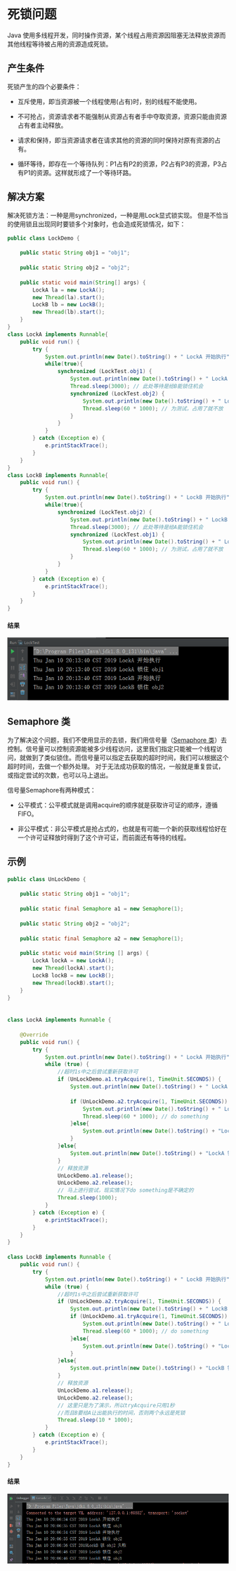 # 死锁问题

Java 使用多线程开发，同时操作资源，某个线程占用资源因阻塞无法释放资源而其他线程等待被占用的资源造成死锁。

## 产生条件

死锁产生的四个必要条件：

+ 互斥使用，即当资源被一个线程使用(占有)时，别的线程不能使用。

+ 不可抢占，资源请求者不能强制从资源占有者手中夺取资源，资源只能由资源占有者主动释放。

+ 请求和保持，即当资源请求者在请求其他的资源的同时保持对原有资源的占有。

+ 循环等待，即存在一个等待队列：P1占有P2的资源，P2占有P3的资源，P3占有P1的资源。这样就形成了一个等待环路。

## 解决方案

解决死锁方法：一种是用synchronized，一种是用Lock显式锁实现。 但是不恰当的使用锁且出现同时要锁多个对象时，也会造成死锁情况，如下：

``` java
public class LockDemo {

    public static String obj1 = "obj1";

    public static String obj2 = "obj2";

    public static void main(String[] args) {
        LockA la = new LockA();
        new Thread(la).start();
        LockB lb = new LockB();
        new Thread(lb).start();
    }
}
class LockA implements Runnable{
    public void run() {
        try {
            System.out.println(new Date().toString() + " LockA 开始执行");
            while(true){
                synchronized (LockTest.obj1) {
                    System.out.println(new Date().toString() + " LockA 锁住 obj1");
                    Thread.sleep(3000); // 此处等待是给B能锁住机会
                    synchronized (LockTest.obj2) {
                        System.out.println(new Date().toString() + " LockA 锁住 obj2");
                        Thread.sleep(60 * 1000); // 为测试，占用了就不放
                    }
                }
            }
        } catch (Exception e) {
            e.printStackTrace();
        }
    }
}
class LockB implements Runnable{
    public void run() {
        try {
            System.out.println(new Date().toString() + " LockB 开始执行");
            while(true){
                synchronized (LockTest.obj2) {
                    System.out.println(new Date().toString() + " LockB 锁住 obj2");
                    Thread.sleep(3000); // 此处等待是给A能锁住机会
                    synchronized (LockTest.obj1) {
                        System.out.println(new Date().toString() + " LockB 锁住 obj1");
                        Thread.sleep(60 * 1000); // 为测试，占用了就不放
                    }
                }
            }
        } catch (Exception e) {
            e.printStackTrace();
        }
    }
}
```

#### 结果

![死锁示例结果](../_media/multithread/lockTestResult.png)

## Semaphore 类

为了解决这个问题，我们不使用显示的去锁，我们用信号量（[Semaphore 类](/multithread/semaphore)）去控制。信号量可以控制资源能被多少线程访问，这里我们指定只能被一个线程访问，就做到了类似锁住。而信号量可以指定去获取的超时时间，我们可以根据这个超时时间，去做一个额外处理。
对于无法成功获取的情况，一般就是重复尝试，或指定尝试的次数，也可以马上退出。

信号量Semaphore有两种模式：

+ 公平模式：公平模式就是调用acquire的顺序就是获取许可证的顺序，遵循FIFO。

+ 非公平模式：非公平模式是抢占式的，也就是有可能一个新的获取线程恰好在一个许可证释放时得到了这个许可证，而前面还有等待的线程。

## 示例

``` java
public class UnLockDemo {

    public static String obj1 = "obj1";

    public static final Semaphore a1 = new Semaphore(1);

    public static String obj2 = "obj2";

    public static final Semaphore a2 = new Semaphore(1);

    public static void main(String [] args) {
        LockA lockA = new LockA();
        new Thread(lockA).start();
        LockB lockB = new LockB();
        new Thread(lockB).start();
    }
}


class LockA implements Runnable {

    @Override
    public void run() {
        try {
            System.out.println(new Date().toString() + " LockA 开始执行");
            while (true) {
                //超时1s中之后尝试重新获取许可
                if (UnLockDemo.a1.tryAcquire(1, TimeUnit.SECONDS)) {
                    System.out.println(new Date().toString() + " LockA 锁住 obj1");

                    if (UnLockDemo.a2.tryAcquire(1, TimeUnit.SECONDS)) {
                        System.out.println(new Date().toString() + " LockA 锁住 obj2");
                        Thread.sleep(60 * 1000); // do something
                    }else{
                        System.out.println(new Date().toString() + "LockA 锁 obj2 失败");
                    }
                }else{
                    System.out.println(new Date().toString() + "LockA 锁 obj1 失败");
                }
                // 释放资源
                UnLockDemo.a1.release();
                UnLockDemo.a2.release();
                // 马上进行尝试，现实情况下do something是不确定的
                Thread.sleep(1000);
            }
        } catch (Exception e) {
            e.printStackTrace();
        }
    }
}

class LockB implements Runnable {
    public void run() {
        try {
            System.out.println(new Date().toString() + " LockB 开始执行");
            while (true) {
                //超时1s中之后尝试重新获取许可
                if (UnLockDemo.a2.tryAcquire(1, TimeUnit.SECONDS)) {
                    System.out.println(new Date().toString() + " LockB 锁住 obj2");
                    if (UnLockDemo.a1.tryAcquire(1, TimeUnit.SECONDS)) {
                        System.out.println(new Date().toString() + " LockB 锁住 obj1");
                        Thread.sleep(60 * 1000); // do something
                    }else{
                        System.out.println(new Date().toString() + "LockB 锁 obj1 失败");
                    }
                }else{
                    System.out.println(new Date().toString() + "LockB 锁 obj2 失败");
                }
                // 释放资源
                UnLockDemo.a1.release();
                UnLockDemo.a2.release();
                // 这里只是为了演示，所以tryAcquire只用1秒
                //而且B要给A让出能执行的时间，否则两个永远是死锁
                Thread.sleep(10 * 1000);
            }
        } catch (Exception e) {
            e.printStackTrace();
        }
    }
}
```

#### 结果

![死锁信号量解决示例结果](../_media/multithread/unlockDemoResult.png)
